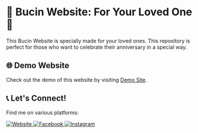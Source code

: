 # 🌹 Bucin Website: For Your Loved One 🌹

This Bucin Website is specially made for your loved ones. This repository is perfect for those who want to celebrate their anniversary in a special way.

## 🌐 Demo Website
Check out the demo of this website by visiting [Demo Site](https://agung-mk.github.io/webs-bucin/).

## 📞 Let's Connect!
Find me on various platforms:

<p align="left">
    <a href="https://agung-dev.my.id" target="_blank">
        <img src="https://img.shields.io/badge/Website-Visit-blue?" alt="Website">
    </a>
    <a href="https://www.facebook.com/agung.mahesa.3760" target="_blank">
        <img src="https://img.shields.io/badge/Facebook-agung.mahesa.3760-blue?" alt="Facebook">
    </a>
    <a href="https://instagram.com/siagungg_" target="_blank">
        <img src="https://img.shields.io/badge/Instagram-@siagungg_-blue?" alt="Instagram">
    </a>
</p>